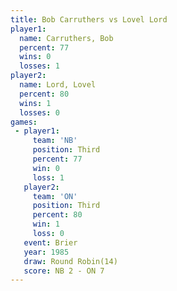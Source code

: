 ```yaml
---
title: Bob Carruthers vs Lovel Lord
player1:               
  name: Carruthers, Bob
  percent: 77          
  wins: 0              
  losses: 1            
player2:               
  name: Lord, Lovel    
  percent: 80          
  wins: 1              
  losses: 0            
games:
 - player1:         
     team: 'NB'     
     position: Third
     percent: 77    
     win: 0         
     loss: 1        
   player2:         
     team: 'ON'     
     position: Third
     percent: 80    
     win: 1         
     loss: 0        
   event: Brier         
   year: 1985           
   draw: Round Robin(14)
   score: NB 2 - ON 7   
---
```

